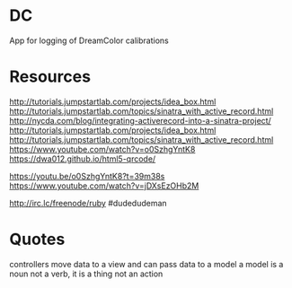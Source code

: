 # DC
App for logging of DreamColor calibrations

# Resources

  http://tutorials.jumpstartlab.com/projects/idea_box.html
  http://tutorials.jumpstartlab.com/topics/sinatra_with_active_record.html
  http://nycda.com/blog/integrating-activerecord-into-a-sinatra-project/
  http://tutorials.jumpstartlab.com/projects/idea_box.html
  http://tutorials.jumpstartlab.com/topics/sinatra_with_active_record.html
  https://www.youtube.com/watch?v=o0SzhgYntK8
  https://dwa012.github.io/html5-qrcode/

  
  https://youtu.be/o0SzhgYntK8?t=39m38s
  https://www.youtube.com/watch?v=jDXsEzOHb2M
  
  http://irc.lc/freenode/ruby
    #dudedudeman
# Quotes
  
  controllers move data to a view and can pass data to a model
  a model is a noun not a verb, it is a thing not an action